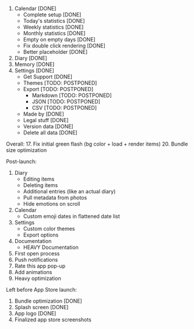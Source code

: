 1. Calendar [DONE]
	- Complete setup [DONE]
	- Today's statistics [DONE]
	- Weekly statistics [DONE]
	- Monthly statistics [DONE]
	- Empty on empty days [DONE]
	- Fix double click rendering [DONE]
	- Better placeholder [DONE]
2. Diary [DONE]
3. Memory [DONE]
4. Settings [DONE]
	- Get Support [DONE]
	- Themes [TODO: POSTPONED]
	- Export [TODO: POSTPONED]
		- Markdown [TODO: POSTPONED]
		- JSON [TODO: POSTPONED]
		- CSV [TODO: POSTPONED]
	- Made by [DONE]
	- Legal stuff [DONE]
	- Version data [DONE]
	- Delete all data [DONE]

Overall:
17. Fix initial green flash (bg color + load + render items)
20. Bundle size optimization

Post-launch: 
1. Diary
	- Editing items
	- Deleting items
	- Additional entries (like an actual diary)
	- Pull metadata from photos
	- Hide emotions on scroll
2. Calendar
	- Custom emoji dates in flattened date list
3. Settings
	- Custom color themes
	- Export options
4. Documentation
	- HEAVY Documentation
5. First open process
6. Push notifications
7. Rate this app pop-up
8. Add animations
9. Heavy optimization

Left before App Store launch:
1. Bundle optimization [DONE]
2. Splash screen [DONE]
3. App logo [DONE]
4. Finalized app store screenshots
